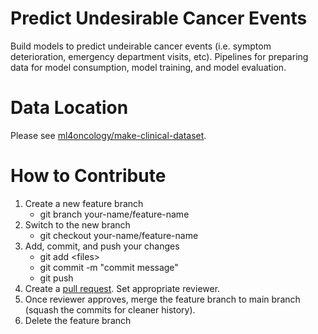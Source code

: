 # Predict Undesirable Cancer Events

Build models to predict undeirable cancer events (i.e. symptom deterioration, emergency department visits, etc).
Pipelines for preparing data for model consumption, model training, and model evaluation. 

# Data Location
Please see [ml4oncology/make-clinical-dataset](https://github.com/ml4oncology/make-clinical-dataset).

# How to Contribute
1. Create a new feature branch
    - git branch your-name/feature-name
2. Switch to the new branch
    - git checkout your-name/feature-name
3. Add, commit, and push your changes
    - git add \<files>
    - git commit -m "commit message"
    - git push
4. Create a [pull request](https://opensource.com/article/19/7/create-pull-request-github). Set appropriate reviewer.
5. Once reviewer approves, merge the feature branch to main branch (squash the commits for cleaner history).
6. Delete the feature branch
